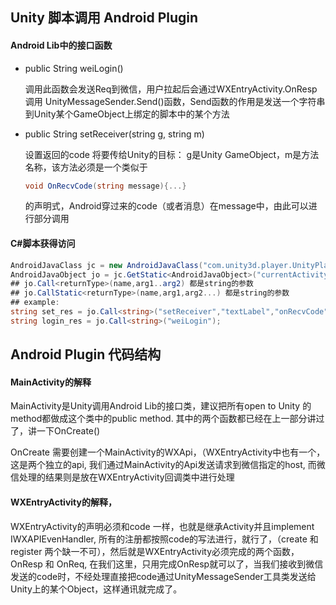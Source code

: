 

## Unity 脚本调用 Android Plugin

#### Android Lib中的接口函数

- public String weiLogin()

  调用此函数会发送Req到微信，用户拉起后会通过WXEntryActivity.OnResp 调用 UnityMessageSender.Send()函数，Send函数的作用是发送一个字符串到Unity某个GameObject上绑定的脚本中的某个方法

- public  String setReceiver(string g, string m)

  设置返回的code 将要传给Unity的目标： g是Unity GameObject，m是方法名称，该方法必须是一个类似于

  ``` c#
  void OnRecvCode(string message){...}
  ```

  的声明式，Android穿过来的code（或者消息）在message中，由此可以进行部分调用

#### C#脚本获得访问

``` c#
AndroidJavaClass jc = new AndroidJavaClass("com.unity3d.player.UnityPlayer");
AndroidJavaObject jo = jc.GetStatic<AndroidJavaObject>("currentActivity");
## jo.Call<returnType>(name,arg1..arg2) 都是string的参数
## jo.CallStatic<returnType>(name,arg1,arg2...) 都是string的参数
## example:
string set_res = jo.Call<string>("setReceiver","textLabel","onRecvCode");
string login_res = jo.Call<string>("weiLogin");
```

## Android Plugin 代码结构

#### MainActivity的解释

MainActivity是Unity调用Android Lib的接口类，建议把所有open to Unity 的method都做成这个类中的public method. 其中的两个函数都已经在上一部分讲过了，讲一下OnCreate()

OnCreate 需要创建一个MainActivity的WXApi，（WXEntryActivity中也有一个，这是两个独立的api, 我们通过MainActivity的Api发送请求到微信指定的host, 而微信处理的结果则是放在WXEntryActivity回调类中进行处理

#### WXEntryActivity的解释，

WXEntryActivity的声明必须和code 一样，也就是继承Activity并且implement IWXAPIEvenHandler, 所有的注册都按照code的写法进行，就行了，（create 和 register 两个缺一不可），然后就是WXEntryActivity必须完成的两个函数，OnResp 和 OnReq, 在我们这里，只用完成OnResp就可以了，当我们接收到微信发送的code时，不经处理直接把code通过UnityMessageSender工具类发送给Unity上的某个Object，这样通讯就完成了。

